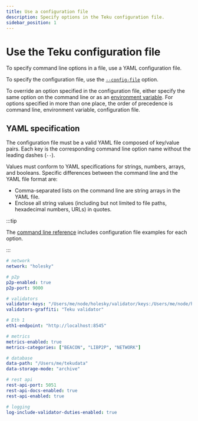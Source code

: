 ```yaml
---
title: Use a configuration file
description: Specify options in the Teku configuration file.
sidebar_position: 1
---
```


# Use the Teku configuration file

To specify command line options in a file, use a YAML configuration file.

To specify the configuration file, use the [`--config-file`](../../reference/cli/index.md#config-file) option.

To override an option specified in the configuration file, either specify the same option on the command line or as an [environment variable](../../reference/cli/index.md#specify-options).
For options specified in more than one place, the order of precedence is command line, environment variable, configuration file.

## YAML specification

The configuration file must be a valid YAML file composed of key/value pairs. Each key is the corresponding command line option name without the leading dashes (`--`).

Values must conform to YAML specifications for strings, numbers, arrays, and booleans. Specific differences between the command line and the YAML file format are:

- Comma-separated lists on the command line are string arrays in the YAML file.
- Enclose all string values (including but not limited to file paths, hexadecimal numbers, URLs) in quotes.

:::tip

The [command line reference](../../reference/cli/index.md) includes configuration file examples for each option.

:::

```yaml title="Sample YAML configuration file"
# network
network: "holesky"

# p2p
p2p-enabled: true
p2p-port: 9000

# validators
validator-keys: "/Users/me/node/holesky/validator/keys:/Users/me/node/holesky/validator/passwords"
validators-graffiti: "Teku validator"

# Eth 1
eth1-endpoint: "http://localhost:8545"

# metrics
metrics-enabled: true
metrics-categories: ["BEACON", "LIBP2P", "NETWORK"]

# database
data-path: "/Users/me/tekudata"
data-storage-mode: "archive"

# rest api
rest-api-port: 5051
rest-api-docs-enabled: true
rest-api-enabled: true

# logging
log-include-validator-duties-enabled: true
```
